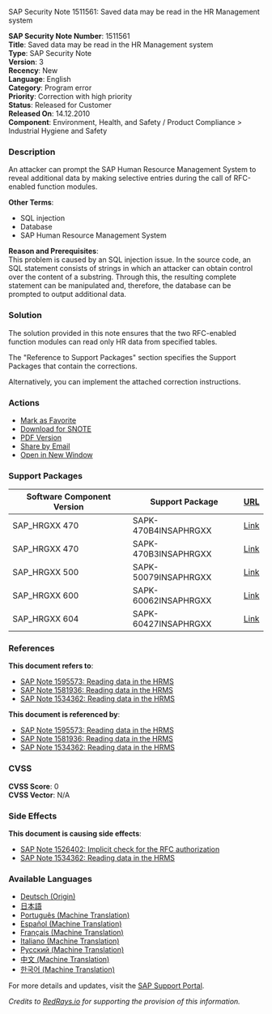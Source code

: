 SAP Security Note 1511561: Saved data may be read in the HR Management system

**SAP Security Note Number**: 1511561  
**Title**: Saved data may be read in the HR Management system  
**Type**: SAP Security Note  
**Version**: 3  
**Recency**: New  
**Language**: English  
**Category**: Program error  
**Priority**: Correction with high priority  
**Status**: Released for Customer  
**Released On**: 14.12.2010  
**Component**: Environment, Health, and Safety / Product Compliance > Industrial Hygiene and Safety

### Description
An attacker can prompt the SAP Human Resource Management System to reveal additional data by making selective entries during the call of RFC-enabled function modules.

**Other Terms**:
- SQL injection
- Database
- SAP Human Resource Management System

**Reason and Prerequisites**:  
This problem is caused by an SQL injection issue. In the source code, an SQL statement consists of strings in which an attacker can obtain control over the content of a substring. Through this, the resulting complete statement can be manipulated and, therefore, the database can be prompted to output additional data.

### Solution
The solution provided in this note ensures that the two RFC-enabled function modules can read only HR data from specified tables.

The "Reference to Support Packages" section specifies the Support Packages that contain the corrections.

Alternatively, you can implement the attached correction instructions.

### Actions
- [Mark as Favorite](https://me.sap.com/)
- [Download for SNOTE](https://notesdownloads.sap.com/note/0040000008957662017)
- [PDF Version](https://userapps.support.sap.com/sap/support/sfm/notes/print/0001511561?language=en-US&token=E6BC4081AD210841351022040D3C53E6)
- [Share by Email](https://me.sap.com/)
- [Open in New Window](https://me.sap.com/)

### Support Packages
| Software Component Version | Support Package | [URL](https://me.sap.com/) |
|----------------------------|-----------------|----------------------------|
| SAP_HRGXX 470              | SAPK-470B4INSAPHRGXX | [Link](https://me.sap.com/) |
| SAP_HRGXX 470              | SAPK-470B3INSAPHRGXX | [Link](https://me.sap.com/) |
| SAP_HRGXX 500              | SAPK-50079INSAPHRGXX | [Link](https://me.sap.com/) |
| SAP_HRGXX 600              | SAPK-60062INSAPHRGXX | [Link](https://me.sap.com/) |
| SAP_HRGXX 604              | SAPK-60427INSAPHRGXX | [Link](https://me.sap.com/) |

### References
**This document refers to**:
- [SAP Note 1595573: Reading data in the HRMS](https://me.sap.com/notes/1595573)
- [SAP Note 1581936: Reading data in the HRMS](https://me.sap.com/notes/1581936)
- [SAP Note 1534362: Reading data in the HRMS](https://me.sap.com/notes/1534362)

**This document is referenced by**:
- [SAP Note 1595573: Reading data in the HRMS](https://me.sap.com/notes/1595573)
- [SAP Note 1581936: Reading data in the HRMS](https://me.sap.com/notes/1581936)
- [SAP Note 1534362: Reading data in the HRMS](https://me.sap.com/notes/1534362)

### CVSS
**CVSS Score**: 0  
**CVSS Vector**: N/A

### Side Effects
**This document is causing side effects**:
- [SAP Note 1526402: Implicit check for the RFC authorization](https://me.sap.com/notes/0001526402)
- [SAP Note 1534362: Reading data in the HRMS](https://me.sap.com/notes/0001534362)

### Available Languages
- [Deutsch (Origin)](https://me.sap.com/notes/0001511561/D)
- [日本語](https://me.sap.com/notes/0001511561/J)
- [Português (Machine Translation)](https://me.sap.com/notes/0001511561/P)
- [Español (Machine Translation)](https://me.sap.com/notes/0001511561/S)
- [Français (Machine Translation)](https://me.sap.com/notes/0001511561/F)
- [Italiano (Machine Translation)](https://me.sap.com/notes/0001511561/I)
- [Русский (Machine Translation)](https://me.sap.com/notes/0001511561/R)
- [中文 (Machine Translation)](https://me.sap.com/notes/0001511561/1)
- [한국어 (Machine Translation)](https://me.sap.com/notes/0001511561/3)

For more details and updates, visit the [SAP Support Portal](https://me.sap.com/).

*Credits to [RedRays.io](https://redrays.io) for supporting the provision of this information.*